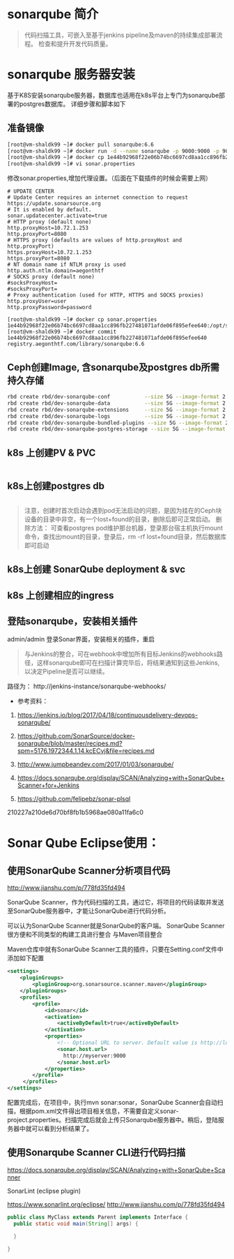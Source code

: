 
# sonarqube 简介
> 代码扫描工具，可嵌入至基于jenkins pipeline及maven的持续集成部署流程。 检查和提升开发代码质量。

# sonarqube 服务器安装

基于K8S安装sonarqube服务器，数据库也适用在k8s平台上专门为sonarqube部署的postgres数据库。
详细步骤和脚本如下

## 准备镜像
````bash
[root@vm-shaldk99 ~]# docker pull sonarqube:6.6
[root@vm-shaldk99 ~]# docker run -d --name sonarqube -p 9000:9000 -p 9092:9092 sonarqube
[root@vm-shaldk99 ~]# docker cp 1e44b92968f22e06b74bc6697cd8aa1cc896fb227481071afde06f895efee640:/opt/sonarqube/conf/sonar.properties  sonar.properties
[root@vm-shaldk99 ~]# vi sonar.properties

````
修改sonar.properties,增加代理设置。（后面在下载插件的时候会需要上网）
````properties
# UPDATE CENTER
# Update Center requires an internet connection to request https://update.sonarsource.org
# It is enabled by default.
sonar.updatecenter.activate=true
# HTTP proxy (default none)
http.proxyHost=10.72.1.253
http.proxyPort=8080
# HTTPS proxy (defaults are values of http.proxyHost and http.proxyPort)
https.proxyHost=10.72.1.253
https.proxyPort=8080
# NT domain name if NTLM proxy is used
http.auth.ntlm.domain=aegonthtf
# SOCKS proxy (default none)
#socksProxyHost=
#socksProxyPort=
# Proxy authentication (used for HTTP, HTTPS and SOCKS proxies)
http.proxyUser=user
http.proxyPassword=password
````
````
[root@vm-shaldk99 ~]# docker cp sonar.properties 1e44b92968f22e06b74bc6697cd8aa1cc896fb227481071afde06f895efee640:/opt/sonarqube/conf/sonar.properties
[root@vm-shaldk99 ~]# docker commit 1e44b92968f22e06b74bc6697cd8aa1cc896fb227481071afde06f895efee640 registry.aegonthtf.com/library/sonarqube:6.6

````
## Ceph创建Image, 含sonarqube及postgres db所需持久存储

````bash
rbd create rbd/dev-sonarqube-conf           --size 5G --image-format 2 --image-feature layering
rbd create rbd/dev-sonarqube-data           --size 5G --image-format 2 --image-feature layering
rbd create rbd/dev-sonarqube-extensions     --size 5G --image-format 2 --image-feature layering
rbd create rbd/dev-sonarqube-logs           --size 5G --image-format 2 --image-feature layering
rbd create rbd/dev-sonarqube-bundled-plugins --size 5G --image-format 2 --image-feature layering
rbd create rbd/dev-sonarqube-postgres-storage --size 5G --image-format 2 --image-feature layering
````


## k8s 上创建PV &  PVC

````YAML

````


## k8s上创建postgres db

````YAML

````

> 注意，创建时首次启动会遇到pod无法启动的问题，是因为挂在的Ceph块设备的目录中非空，有一个lost+found的目录，删除后即可正常启动。 删除方法： 可查看postgres pod维护那台机器，登录那台宿主机执行mount命令，查找出mount的目录，登录后，rm -rf lost+found目录，然后数据库即可启动

## k8s上创建 SonarQube  deployment & svc


## k8s 上创建相应的ingress

## 登陆sonarqube，安装相关插件

admin/admin 登录Sonar界面，安装相关的插件，重启

> 与Jenkins的整合，可在webhook中增加所有目标Jenkins的webhooks路径，这样sonarqube即可在扫描计算完毕后，将结果通知到这些Jenkins, 以决定Pipeline是否可以继续。

路径为： http://jenkins-instance/sonarqube-webhooks/


* 参考资料：

1. https://jenkins.io/blog/2017/04/18/continuousdelivery-devops-sonarqube/

2. https://github.com/SonarSource/docker-sonarqube/blob/master/recipes.md?spm=5176.1972344.1.14.kcECvj&file=recipes.md

3. http://www.jumpbeandev.com/2017/01/03/sonarqube/

4. https://docs.sonarqube.org/display/SCAN/Analyzing+with+SonarQube+Scanner+for+Jenkins

5. https://github.com/felipebz/sonar-plsql






210227a210de6d70bf8fb1b5968ae080a11fa6c0




# Sonar Qube Eclipse使用：



## 使用SonarQube Scanner分析项目代码
http://www.jianshu.com/p/778fd35fd494

SonarQube Scanner，作为代码扫描的工具，通过它，将项目的代码读取并发送至SonarQube服务器中，才能让SonarQube进行代码分析。

可以认为SonarQube Scanner就是SonarQube的客户端。
SonarQube Scanner很方便和不同类型的构建工具进行整合
与Maven项目整合

Maven仓库中就有SonarQube Scanner工具的插件，只要在Setting.conf文件中添加如下配置
````xml
<settings>
    <pluginGroups>
        <pluginGroup>org.sonarsource.scanner.maven</pluginGroup>
    </pluginGroups>
    <profiles>
        <profile>
            <id>sonar</id>
            <activation>
                <activeByDefault>true</activeByDefault>
            </activation>
            <properties>
                <!-- Optional URL to server. Default value is http://localhost:9000 -->
                <sonar.host.url>
                  http://myserver:9000
                </sonar.host.url>
            </properties>
        </profile>
     </profiles>
</settings>
````
配置完成后，在项目中，执行mvn sonar:sonar，SonarQube Scanner会自动扫描，根据pom.xml文件得出项目相关信息，不需要自定义sonar-project.properties。扫描完成后就会上传只Sonarqube服务器中。稍后，登陆服务器中就可以看到分析结果了。

## 使用Sonarqube Scanner CLI进行代码扫描

https://docs.sonarqube.org/display/SCAN/Analyzing+with+SonarQube+Scanner

SonarLint (eclipse plugin)

https://www.sonarlint.org/eclipse/
http://www.jianshu.com/p/778fd35fd494

````java
public class MyClass extends Parent implements Interface {
  public static void main(String[] args) {

  }

}

````
